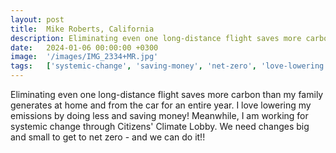 ```yaml
---
layout: post
title:  Mike Roberts, California
description: Eliminating even one long-distance flight saves more carbon than my family generates at home and from the car for an entire year. I love lowering my e...
date:   2024-01-06 00:00:00 +0300
image:  '/images/IMG_2334+MR.jpg'
tags:   ['systemic-change', 'saving-money', 'net-zero', 'love-lowering', 'family-generates', 'entire-year', 'climate-lobby', 'working']
---
```

Eliminating even one long-distance flight saves more carbon than my family generates at home and from the car for an entire year. I love lowering my emissions by doing less and saving money! Meanwhile, I am working for systemic change through Citizens' Climate Lobby. We need changes big and small to get to net zero - and we can do it!!

